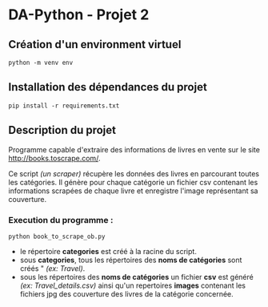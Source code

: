 # DA-Python   - Projet 2

## Création d'un environment virtuel
```python -m venv env```

## Installation des dépendances du projet
```pip install -r requirements.txt```

## Description du projet

Programme capable d'extraire des informations de livres en vente sur le site http://books.toscrape.com/.

Ce script _(un scraper)_ récupère les données des livres en parcourant toutes les catégories.
Il génère pour chaque catégorie un fichier csv contenant les informations scrapées de chaque livre
et enregistre l'image représentant sa couverture.

### Execution du programme :
    
```python book_to_scrape_ob.py```
    
- le répertoire **categories** est créé à la racine du script.
- sous **categories**, tous les répertoires des **noms de catégories** sont créés " _(ex: Travel)_.
- sous les répertoires des **noms de catégories** un fichier **csv** est généré _(ex: Travel_details.csv)_ ainsi qu'un repertoires **images** contenant les fichiers jpg des couverture des livres de la catégorie concernée.


